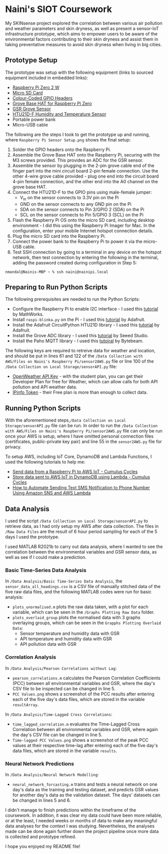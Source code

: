 # Naini's SIOT Coursework

My SKINsense project explored the correlation between various air pollution and weather parameters and skin dryness, as well as present a sensor-IoT infrastructure prototype, which aims to empower users to be aware of the environmental factors contributing to their skin dryness and assist them in taking preventative measures to avoid skin dryness when living in big cities.

## Prototype Setup

The prototype was setup with the following equipment (links to sourced equipment included in embedded links):
* [Raspberry Pi Zero 2 W](https://thepihut.com/products/raspberry-pi-zero-2)
* [Micro SD Card](https://thepihut.com/products/noobs-preinstalled-sd-card)
* [Colour-Coded GPIO Headers](https://thepihut.com/products/colour-coded-gpio-headers)
* [Grove Base HAT for Raspberry Pi Zero](https://thepihut.com/products/grove-base-hat-for-raspberry-pi-zero)
* [GSR Grove Sensor](https://thepihut.com/products/grove-gsr-sensor)
* [HTU21D-F Humidity and Temperature Sensor](https://thepihut.com/products/adafruit-htu21d-f-temperature-humidity-sensor-breakout-board-ada3515)
* Portable power bank
* Micro-USB cable

The following are the steps I took to get the prototype up and running, where `Raspberry Pi Sensor Setup.png` shows the final setup:
1. Solder the GPIO headers onto the Raspberry Pi.
2. Assemble the Grove Base HAT onto the Raspberry Pi, securing with the M3 screws provided. This provides an ADC for the GSR sensor.
3. Assemble the sensor by plugging in the 2-pin grove cable end of the finger part into the mini circuit board 2-pin female connection. Use the other 4-wire grove cable provided - plug one end into the circuit board 4-pin female connection, and the other end into the A0 channel on the grove base HAT.
4. Connect the HTU21D-F to the GPIO pins using male-female jumper:
    * V<sub>in</sub> on the sensor connects to 3.3V pin on the Pi
    * GND on the sensor connects to any GND pin on the Pi
    * SDA on the sensor connects to Pin 3/GPIO 2 (SDA) on the Pi
    * SCL on the sensor connects to Pin 5/GPIO 3 (SCL) on the Pi
5. Flash the Raspberry Pi OS onto the micro SD card, including desktop environment - I did this using the Raspberry Pi Imager for Mac. In the configuration, enter your mobile Internet hotspot connection details.
6. Plug the micro SD card into the Raspberry Pi.
7. Connect the power bank to the Raspberry Pi to power it via the micro-USB cable.
8. Test SSH connection by going to a terminal in any device on the hotspot network, then test connection by entering the following in the terminal, adding the password created during configuration in Step 5:
```
nmandal@Nainis-MBP ~ % ssh naini@nainipi.local
```
## Preparing to Run Python Scripts

The following prerequisites are needed to run the Python Scripts:
* Configure the Raspberry Pi to enable I2C interface - I used this [tutorial](https://uk.mathworks.com/help/supportpkg/raspberrypiio/ref/enablei2c.html) by MathWorks.
* Install `raspi-blinka.py` on the Pi - I used this [tutorial](https://learn.adafruit.com/circuitpython-on-raspberrypi-linux/installing-circuitpython-on-raspberry-pi) by Adafruit.
* Install the Adafruit CircuitPython HTU21D library - I used this [tutorial](https://learn.adafruit.com/adafruit-htu21d-f-temperature-humidity-sensor/python-circuitpython) by Adafruit.
* Install the Grove ADC library - I used this [tutorial](https://wiki.seeedstudio.com/Grove-GSR_Sensor/) by Seeed Studio.
* Install the Paho MQTT library - I used this [tutoiral](https://bytebeam.io/blog/getting-started-with-mqtt-on-raspberry-pi-using-python/) by Bytebeam.

The following keys are required to retreive data for weather and location, and should be put in lines 61 and 122 of the `/Data Collection with AWS/Files on Naini's Raspberry Pi/sensor2AWS.py` file or line 100 of the `/Data Collection on Local Storage/sensorAPI.py` file:
* [OpenWeather API Key](http://openweathermap.org) - with the student plan, you can get their Developer Plan for free for Weather, which can allow calls for both API pollution and API weather data.
* [IPinfo Token](https://ipinfo.io) - their Free plan is more than enough to collect data.

## Running Python Scripts
With the aforementioned steps,`/Data Collection on Local Storage/sensorAPI.py` file can be run. In order to run the `/Data Collection with AWS/Files on Naini's Raspberry Pi/sensor2AWS.py` file can only be run once your AWS is setup, where I have omitted personal connection files (certificates, public-private key pair) and line 55 in the `sensor2AWS.py` file for privacy.

To setup AWS, including IoT Core, DynamoDB and Lambda Functions, I used the following tutorials to help me:
* [Send data from a Raspberry Pi to AWS IoT - Cumulus Cycles](https://youtu.be/XcqVgGXcp4M)
* [Store data sent to AWS IoT in DynamoDB using Lambda - Cumulus Cycles](https://youtu.be/0RcVwTKSbSA)
* [How to Automate Sending Text SMS Notification to Phone Number Using Amazon SNS and AWS Lambda](https://youtu.be/O40eB3K4rPQ)

## Data Analysis
I used the script `/Data Collection on Local Storage/sensorAPI.py` to retrieve data, as I had only setup my AWS after data collection. The files in `/Raw Data Files` are the result of 6 hour period sampling for each of the 5 days I used the prototype.

I used MATLAB R2021b to carry out data analysis, where I wanted to see the correlation between the environmental variables and GSR sensor data, as well as see if I could make a prediction.

### Basic Time-Series Data Analysis
In `/Data Analysis/Basic Time-Series Data Analysis`, the `sensor_data_all_headings.csv` is a CSV file of manually stitched data of the five raw data files, and the following MATLAB codes were run for basic analysis:
* `plots_unormalised.m` plots the raw data taken, with a plot for each variable, which can be seen in the `/Graphs Plotting Raw Data` folder.
* `plots_overlaid_group` plots the normalised data with 3 graphs overlaying groups, which can be seen in the `Grapphs Plotting Overlaid Data`:
    * Sensor temperature and humidity data with GSR
    * API temperature and humidity data with GSR
    * API pollution data with GSR

### Correlation Analysis
In `/Data Analysis/Pearson Correlations without Lag`:
* `pearson_correlations.m` calculates the Pearson Correlation Coefficients (PCC) between all environmental variables and GSR, where the day's CSV file to be inspected can be changed in line 5.
* `PCC Values.png` shows a screenshot of the PCC results after entering each of the five day's data files, which are stored in the variable `resultArray`.

In `/Data Analysis/Time-Lagged Cross Correlations`:
* `time_lagged_correlation.m` evaluates the Time-Lagged Cross Correlation between all environmental variables and GSR, where again the day's CSV file can be changed in line 5.
* `Time-lagged PCC Values.png` shows a screenshot of the peak PCC values at their respective time-lag after entering each of the five day's data files, which are stored in the variable `results`.

### Neural Network Predictions
In `/Data Analysis/Neural Network Modelling`:
* `neural_network_forcasting.m` trains and tests a neural network on one day's data as the training and testing dataset, and predicts GSR values for another day's data as the validation dataset. The days' datasets can be changed in lines 5 and 6.

I didn't manage to finish predictions within the timeframe of the coursework. In addition, it was clear my data could have been more reliable, or at the least, I needed weeks or months of data to make any meaningful data analyses for the context I was studying. Nevertheless, the analyses made can be done again further down the project pipeline once more data is collected and prototype refined.

I hope you enjoyed my README file!
